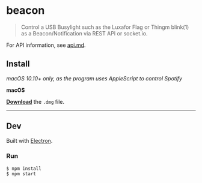 # beacon

> Control a USB Busylight such as the Luxafor Flag or Thingm blink(1) as a Beacon/Notification via REST API or socket.io.

For API information, see [api.md](api.md).

## Install

*macOS 10.10+ only, as the program uses AppleScript to control Spotify*

**macOS**

[**Download**](https://github.com/josephdadams/spotify-controller/releases/latest) the `.dmg` file.

---

## Dev

Built with [Electron](https://electronjs.org).

### Run

```
$ npm install
$ npm start
```